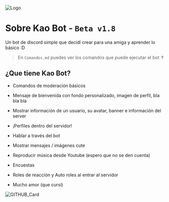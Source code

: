 ![Logo](https://cdn.discordapp.com/attachments/990272036079276052/1001135875310239854/BannerGithub.png)

# Sobre Kao Bot - `Beta v1.8`

Un bot de discord simple que decidí crear para una amiga y aprender lo básico :D

>En `Comandos.md` puedes ver los comandos que puede ejecutar el bot ↑


## ¿Que tiene Kao Bot?

- Comandos de moderación básicos

- Mensaje de bienvenida con fondo personalizado, imagen de perfil, bla bla bla

- Mostrar información de un usuario, su avatar, banner e información del server

- ¡Perfiles dentro del servidor!

- Hablar a través del bot

- Mostrar mensajes / imágenes cute

- Reproducir música desde Youtube (espero que no se den cuenta)

- Encuestas

- Roles de reacción y Auto roles al entrar al servidor

- Mucho amor (que cursi)

![GITHUB_Card](https://user-images.githubusercontent.com/62594965/179753678-f5fc2494-5f39-4371-8858-23876879892c.png)
